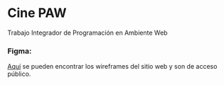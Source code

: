 # Cine PAW
Trabajo Integrador de Programación en Ambiente Web 

### Figma:
[Aquí][figma] se pueden encontrar los wireframes del sitio web y son de acceso público.

[figma]:https://www.figma.com/file/VFanGuWD8seb6xAUUqMEm4/Cine-PAW?node-id=0%3A1

